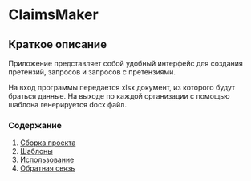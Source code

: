 # ClaimsMaker

## Краткое описание

Приложение представляет собой удобный интерфейс для создания претензий,
запросов и запросов с претензиями.

На вход программы передается xlsx документ, из которого будут браться данные.
На выходе по каждой организации с помощью шаблона генерируется docx файл.

### Содержание
1. [Сборка проекта][Building]
2. [Шаблоны][Template]
3. [Использование][Using]
4. [Обратная связь][Credits]

[Building]: ./building.md
[Template]: ./template.md
[Using]: ./using.md
[Credits]: credits.md

